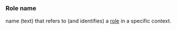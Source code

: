 ### Role name

name (text) that refers to (and identifies) a <a href="https://essif-lab.github.io/framework/docs/terms/role" hovertext="Role (of an Entity in some context): a defined set of characteristics that the Entity has in some context, such as responsibilities (Obligations) it may have, Actions (behaviors) it may execute, or pieces of Knowledge that it is expected to have in that context, which are referenced to by a specific (Role-)name.">role</a> in a specific context.